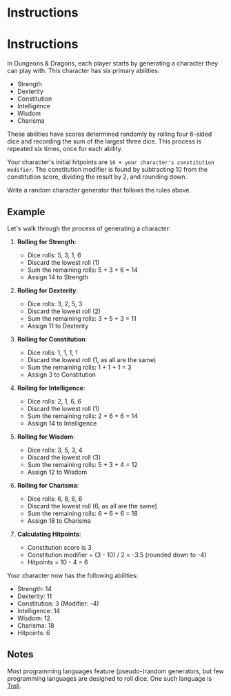 # Instructions

# Instructions

In Dungeons & Dragons, each player starts by generating a character they can play with. This character has six primary abilities:

- Strength
- Dexterity
- Constitution
- Intelligence
- Wisdom
- Charisma

These abilities have scores determined randomly by rolling four 6-sided dice and recording the sum of the largest three dice. This process is repeated six times, once for each ability.

Your character's initial hitpoints are `10 + your character's constitution modifier`. The constitution modifier is found by subtracting 10 from the constitution score, dividing the result by 2, and rounding down.

Write a random character generator that follows the rules above.

## Example

Let's walk through the process of generating a character:

1. **Rolling for Strength**:
   - Dice rolls: 5, 3, 1, 6
   - Discard the lowest roll (1)
   - Sum the remaining rolls: 5 + 3 + 6 = 14
   - Assign 14 to Strength

2. **Rolling for Dexterity**:
   - Dice rolls: 3, 2, 5, 3
   - Discard the lowest roll (2)
   - Sum the remaining rolls: 3 + 5 + 3 = 11
   - Assign 11 to Dexterity

3. **Rolling for Constitution**:
   - Dice rolls: 1, 1, 1, 1
   - Discard the lowest roll (1, as all are the same)
   - Sum the remaining rolls: 1 + 1 + 1 = 3
   - Assign 3 to Constitution

4. **Rolling for Intelligence**:
   - Dice rolls: 2, 1, 6, 6
   - Discard the lowest roll (1)
   - Sum the remaining rolls: 2 + 6 + 6 = 14
   - Assign 14 to Intelligence

5. **Rolling for Wisdom**:
   - Dice rolls: 3, 5, 3, 4
   - Discard the lowest roll (3)
   - Sum the remaining rolls: 5 + 3 + 4 = 12
   - Assign 12 to Wisdom

6. **Rolling for Charisma**:
   - Dice rolls: 6, 6, 6, 6
   - Discard the lowest roll (6, as all are the same)
   - Sum the remaining rolls: 6 + 6 + 6 = 18
   - Assign 18 to Charisma

7. **Calculating Hitpoints**:
   - Constitution score is 3
   - Constitution modifier = (3 - 10) / 2 = -3.5 (rounded down to -4)
   - Hitpoints = 10 - 4 = 6

Your character now has the following abilities:
- Strength: 14
- Dexterity: 11
- Constitution: 3 (Modifier: -4)
- Intelligence: 14
- Wisdom: 12
- Charisma: 18
- Hitpoints: 6


## Notes

Most programming languages feature (pseudo-)random generators, but few programming languages are designed to roll dice.
One such language is [Troll][troll].

[dnd]: https://en.wikipedia.org/wiki/Dungeons_%26_Dragons
[troll]: https://di.ku.dk/Ansatte/?pure=da%2Fpublications%2Ftroll-a-language-for-specifying-dicerolls(84a45ff0-068b-11df-825d-000ea68e967b)%2Fexport.html

